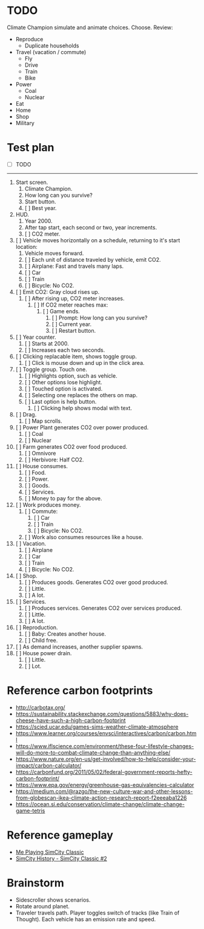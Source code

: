 # TODO
Climate Champion simulate and animate choices. Choose. Review:
- Reproduce
    - Duplicate households
- Travel (vacation / commute)
    - Fly
    - Drive
    - Train
    - Bike
- Power
    - Coal
    - Nuclear
- Eat
- Home
- Shop
- Military

# Test plan

- [ ] TODO
---

1. Start screen.
    1. Climate Champion.
    1. How long can you survive?
    1. Start button.
    1. [ ] Best year.
1. HUD.
    1. Year 2000.
    1. After tap start, each second or two, year increments.
    1. [ ] CO2 meter.
1. [ ] Vehicle moves horizontally on a schedule, returning to it's start location:
    1. Vehicle moves forward.
    1. [ ] Each unit of distance traveled by vehicle, emit CO2.
    1. [ ] Airplane: Fast and travels many laps.
    1. [ ] Car
    1. [ ] Train
    1. [ ] Bicycle: No CO2.
1. [ ] Emit CO2: Gray cloud rises up.
    1. [ ] After rising up, CO2 meter increases.
        1. [ ] If CO2 meter reaches max:
            1. [ ] Game ends.
                1. [ ] Prompt: How long can you survive?
                1. [ ] Current year.
                1. [ ] Restart button.
1. [ ] Year counter.
    1. [ ] Starts at 2000.
    1. [ ] Increases each two seconds.
1. [ ] Clicking replacable item, shows toggle group.
    1. [ ] Click is mouse down and up in the click area.
1. [ ] Toggle group. Touch one.
    1. [ ] Highlights option, such as vehicle.
    1. [ ] Other options lose highlight.
    1. [ ] Touched option is activated.
    1. [ ] Selecting one replaces the others on map.
    1. [ ] Last option is help button.
        1. [ ] Clicking help shows modal with text.
1. [ ] Drag.
    1. [ ] Map scrolls.
1. [ ] Power Plant generates CO2 over power produced.
    1. [ ] Coal
    1. [ ] Nuclear
1. [ ] Farm generates CO2 over food produced.
    1. [ ] Omnivore
    1. [ ] Herbivore: Half CO2.
1. [ ] House consumes.
    1. [ ] Food.
    1. [ ] Power.
    1. [ ] Goods.
    1. [ ] Services.
    1. [ ] Money to pay for the above.
1. [ ] Work produces money.
    1. [ ] Commute:
        1. [ ] Car
        1. [ ] Train
        1. [ ] Bicycle: No CO2.
    1. [ ] Work also consumes resources like a house.
1. [ ] Vacation.
    1. [ ] Airplane
    1. [ ] Car
    1. [ ] Train
    1. [ ] Bicycle: No CO2.
1. [ ] Shop.
    1. [ ] Produces goods. Generates CO2 over good produced.
    1. [ ] Little.
    1. [ ] A lot.
1. [ ] Services.
    1. [ ] Produces services. Generates CO2 over services produced.
    1. [ ] Little.
    1. [ ] A lot.
1. [ ] Reproduction.
    1. [ ] Baby: Creates another house.
    1. [ ] Child free.
1. [ ] As demand increases, another supplier spawns.
1. [ ] House power drain.
    1. [ ] Little.
    1. [ ] Lot.

# Reference carbon footprints

- <http://carbotax.org/>
- <https://sustainability.stackexchange.com/questions/5883/why-does-cheese-have-such-a-high-carbon-footprint>
- <https://scied.ucar.edu/games-sims-weather-climate-atmosphere>
- <https://www.learner.org/courses/envsci/interactives/carbon/carbon.html>
- <https://www.iflscience.com/environment/these-four-lifestyle-changes-will-do-more-to-combat-climate-change-than-anything-else/>
- <https://www.nature.org/en-us/get-involved/how-to-help/consider-your-impact/carbon-calculator/>
- <https://carbonfund.org/2011/05/02/federal-government-reports-hefty-carbon-footprint/>
- <https://www.epa.gov/energy/greenhouse-gas-equivalencies-calculator>
- <https://medium.com/@razgo/the-new-culture-war-and-other-lessons-from-globescan-ikea-climate-action-research-report-f2eeeaba1226>
- <https://ocean.si.edu/conservation/climate-change/climate-change-game-tetris>

# Reference gameplay

- [Me Playing SimCity Classic](https://www.youtube.com/watch?v=OKI2SI9mp8I)
- [SimCity History - SimCity Classic #2](https://www.youtube.com/watch?v=z8TS_0cDFBw)

# Brainstorm

- Sidescroller shows scenarios.
- Rotate around planet.
- Traveler travels path. Player toggles switch of tracks (like Train of Thought). Each vehicle has an emission rate and speed.
